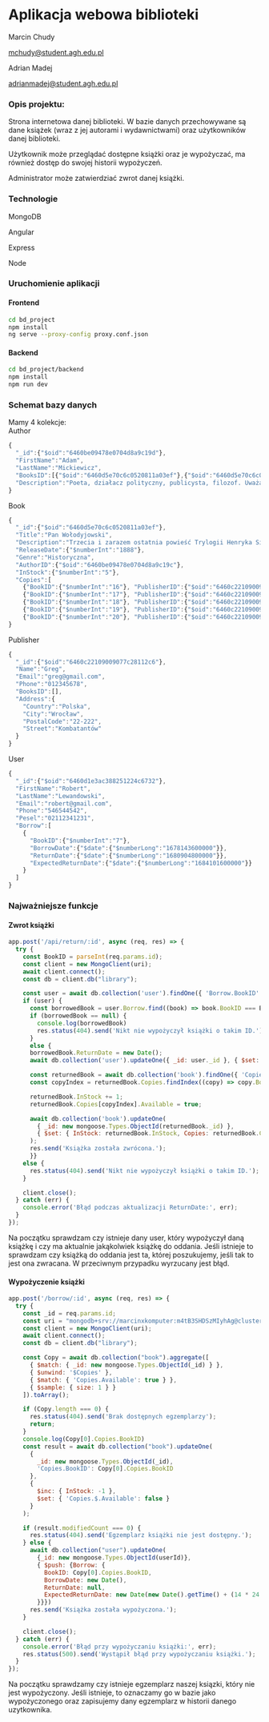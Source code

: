 # Aplikacja webowa biblioteki
Marcin Chudy 

mchudy@student.agh.edu.pl

Adrian Madej

adrianmadej@student.agh.edu.pl

### Opis projektu:
Strona internetowa danej biblioteki. W bazie danych przechowywane są dane książek (wraz z jej autorami i wydawnictwami) oraz użytkowników danej biblioteki.

Użytkownik może przeglądać dostępne książki oraz je wypożyczać, ma również dostęp do swojej historii wypożyczeń.

Administrator może zatwierdziać zwrot danej książki.


### Technologie
MongoDB

Angular

Express

Node

### Uruchomienie aplikacji
#### Frontend
```sh
cd bd_project
npm install
ng serve --proxy-config proxy.conf.json
```
#### Backend
```sh
cd bd_project/backend
npm install
npm run dev
```
### Schemat bazy danych
Mamy 4 kolekcje:<br>
Author
```js
{
  "_id":{"$oid":"6460be09478e0704d8a9c19d"},
  "FirstName":"Adam",
  "LastName":"Mickiewicz",
  "BooksID":[{"$oid":"6460d5e70c6c0520811a03ef"},{"$oid":"6460d5e70c6c0520811a03ec"},{"$oid":"6460d5e70c6c0520811a03ed"},{"$oid":"6460d5e70c6c0520811a03ee"}]
  "Description":"Poeta, działacz polityczny, publicysta, filozof. Uważany za największego poetę polskiego romantyzmu."
}
```

Book
```js
{
  "_id":{"$oid":"6460d5e70c6c0520811a03ef"},
  "Title":"Pan Wołodyjowski",
  "Description":"Trzecia i zarazem ostatnia powieść Trylogii Henryka Sienkiewicza.",
  "ReleaseDate":{"$numberInt":"1888"},
  "Genre":"Historyczna",
  "AuthorID":{"$oid":"6460be09478e0704d8a9c19c"},
  "InStock":{"$numberInt":"5"},
  "Copies":[
    {"BookID":{"$numberInt":"16"}, "PublisherID":{"$oid":"6460c22109009077c28112c5"}, "Available":true,"Language":"polski"},
    {"BookID":{"$numberInt":"17"}, "PublisherID":{"$oid":"6460c22109009077c28112c5"}, "Available":true,"Language":"polski"},
    {"BookID":{"$numberInt":"18"}, "PublisherID":{"$oid":"6460c22109009077c28112c5"}, "Available":true,"Language":"polski"},
    {"BookID":{"$numberInt":"19"}, "PublisherID":{"$oid":"6460c22109009077c28112c5"}, "Available":true,"Language":"polski"},
    {"BookID":{"$numberInt":"20"}, "PublisherID":{"$oid":"6460c22109009077c28112c5"}, "Available":true,"Language":"polski"}]
}
```
Publisher
```js
{
  "_id":{"$oid":"6460c22109009077c28112c6"},
  "Name":"Greg",
  "Email":"greg@gmail.com",
  "Phone":"012345678",
  "BooksID":[],
  "Address":{
    "Country":"Polska",
    "City":"Wrocław",
    "PostalCode":"22-222",
    "Street":"Kombatantów"
  }
}
```
User
```js
{
  "_id":{"$oid":"6460d1e3ac388251224c6732"},
  "FirstName":"Robert",
  "LastName":"Lewandowski",
  "Email":"robert@gmail.com",
  "Phone":"546544542",
  "Pesel":"02112341231",
  "Borrow":[
    {
      "BookID":{"$numberInt":"7"},
      "BorrowDate":{"$date":{"$numberLong":"1678143600000"}},
      "ReturnDate":{"$date":{"$numberLong":"1680904800000"}},
      "ExpectedReturnDate":{"$date":{"$numberLong":"1684101600000"}}
    }
  ]
}
```

### Najważniejsze funkcje
#### Zwrot książki
```js
app.post('/api/return/:id', async (req, res) => {
  try {
    const BookID = parseInt(req.params.id);
    const client = new MongoClient(uri);
    await client.connect();
    const db = client.db("library");

    const user = await db.collection('user').findOne({ 'Borrow.BookID': BookID, 'Borrow.ReturnDate': null })
    if (user) {
      const borrowedBook = user.Borrow.find((book) => book.BookID === BookID && book.ReturnDate == null);
      if (borrowedBook == null) {
        console.log(borrowedBook)
        res.status(404).send('Nikt nie wypożyczył książki o takim ID.');
      }
      else {
      borrowedBook.ReturnDate = new Date();
      await db.collection('user').updateOne({ _id: user._id }, { $set: { Borrow: user.Borrow } });

      const returnedBook = await db.collection('book').findOne({ 'Copies.BookID': BookID });
      const copyIndex = returnedBook.Copies.findIndex((copy) => copy.BookID === BookID);

      returnedBook.InStock += 1;
      returnedBook.Copies[copyIndex].Available = true;

      await db.collection('book').updateOne(
        { _id: new mongoose.Types.ObjectId(returnedBook._id) },
        { $set: { InStock: returnedBook.InStock, Copies: returnedBook.Copies } }
      );
      res.send('Książka została zwrócona.');
      }}
    else {
      res.status(404).send('Nikt nie wypożyczył książki o takim ID.');
    }

    client.close();
  } catch (err) {
    console.error('Błąd podczas aktualizacji ReturnDate:', err);
  }
});
```
Na początku sprawdzam czy istnieje dany user, który wypożyczył daną książkę i czy ma aktualnie jakąkolwiek książkę do oddania. Jeśli istnieje to sprawdzam czy książką do oddania jest ta, której poszukujemy, jeśli tak to jest ona zwracana. W przeciwnym przypadku wyrzucany jest błąd.

#### Wypożyczenie książki
```js
app.post('/borrow/:id', async (req, res) => {
  try {
    const _id = req.params.id;
    const uri = "mongodb+srv://marcinxkomputer:m4tB3SHDSzMIyhAg@cluster0.b1ip0ti.mongodb.net/";
    const client = new MongoClient(uri);
    await client.connect();
    const db = client.db("library");

    const Copy = await db.collection("book").aggregate([
      { $match: { _id: new mongoose.Types.ObjectId(_id) } },
      { $unwind: '$Copies' },
      { $match: { 'Copies.Available': true } },
      { $sample: { size: 1 } }
    ]).toArray();

    if (Copy.length === 0) {
      res.status(404).send('Brak dostępnych egzemplarzy');
      return;
    }
    console.log(Copy[0].Copies.BookID)
    const result = await db.collection("book").updateOne(
      {
        _id: new mongoose.Types.ObjectId(_id),
        'Copies.BookID': Copy[0].Copies.BookID
      },
      {
        $inc: { InStock: -1 },
        $set: { 'Copies.$.Available': false }
      }
    );

    if (result.modifiedCount === 0) {
      res.status(404).send('Egzemplarz książki nie jest dostępny.');
    } else {
      await db.collection("user").updateOne(
        {_id: new mongoose.Types.ObjectId(userId)},
        { $push: {Borrow: {
          BookID: Copy[0].Copies.BookID,
          BorrowDate: new Date(),
          ReturnDate: null,
          ExpectedReturnDate: new Date(new Date().getTime() + (14 * 24 * 60 * 60 * 1000))
        }}})
      res.send('Książka została wypożyczona.');
    }

    client.close();
  } catch (err) {
    console.error('Błąd przy wypożyczaniu książki:', err);
    res.status(500).send('Wystąpił błąd przy wypożyczaniu książki.');
  }
});
```
Na początku sprawdzamy czy istnieje egzemplarz naszej ksiązki, który nie jest wypożyczony.
Jeśli istnieje, to oznaczamy go w bazie jako wypożyczonego oraz zapisujemy dany egzemplarz w historii danego uzytkownika.
